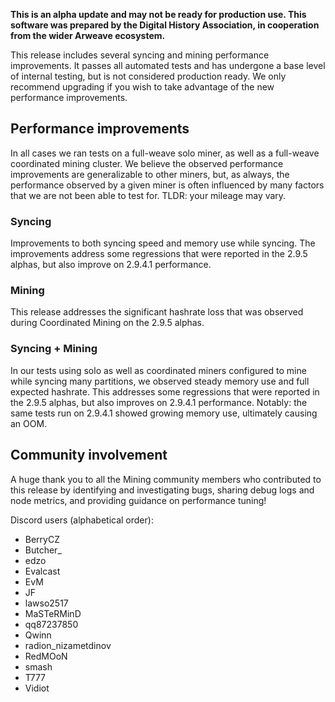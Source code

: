 **This is an alpha update and may not be ready for production use. This software was prepared by the Digital History Association, in cooperation from the wider Arweave ecosystem.**

This release includes several syncing and mining performance improvements. It passes all automated tests and has undergone a base level of internal testing, but is not considered production ready. We only recommend upgrading if you wish to take advantage of the new performance improvements.

## Performance improvements

In all cases we ran tests on a full-weave solo miner, as well as a full-weave coordinated mining cluster. We believe the observed performance improvements are generalizable to other miners, but, as always, the performance observed by a given miner is often influenced by many factors that we are not been able to test for. TLDR: your mileage may vary.

### Syncing

Improvements to both syncing speed and memory use while syncing. The improvements address some regressions that were reported in the 2.9.5 alphas, but also improve on 2.9.4.1 performance.

### Mining

This release addresses the significant hashrate loss that was observed during Coordinated Mining on the 2.9.5 alphas.

### Syncing + Mining

In our tests using solo as well as coordinated miners configured to mine while syncing many partitions, we observed steady memory use and full expected hashrate. This addresses some regressions that were reported in the 2.9.5 alphas, but also improves on 2.9.4.1 performance. Notably: the same tests run on 2.9.4.1 showed growing memory use, ultimately causing an OOM.

## Community involvement

A huge thank you to all the Mining community members who contributed to this release by identifying and investigating bugs, sharing debug logs and node metrics, and providing guidance on performance tuning!

Discord users (alphabetical order):
- BerryCZ
- Butcher_
- edzo
- Evalcast
- EvM
- JF
- lawso2517
- MaSTeRMinD
- qq87237850
- Qwinn
- radion_nizametdinov
- RedMOoN
- smash
- T777
- Vidiot
